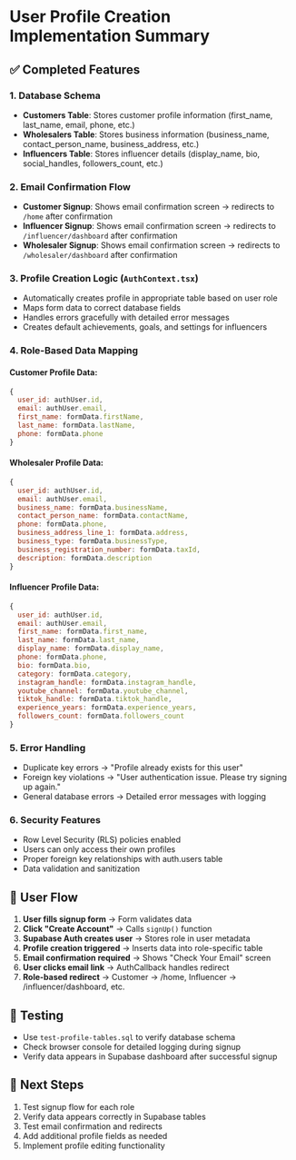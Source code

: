 # User Profile Creation Implementation Summary

## ✅ Completed Features

### 1. Database Schema
- **Customers Table**: Stores customer profile information (first_name, last_name, email, phone, etc.)
- **Wholesalers Table**: Stores business information (business_name, contact_person_name, business_address, etc.)
- **Influencers Table**: Stores influencer details (display_name, bio, social_handles, followers_count, etc.)

### 2. Email Confirmation Flow
- **Customer Signup**: Shows email confirmation screen → redirects to `/home` after confirmation
- **Influencer Signup**: Shows email confirmation screen → redirects to `/influencer/dashboard` after confirmation  
- **Wholesaler Signup**: Shows email confirmation screen → redirects to `/wholesaler/dashboard` after confirmation

### 3. Profile Creation Logic (`AuthContext.tsx`)
- Automatically creates profile in appropriate table based on user role
- Maps form data to correct database fields
- Handles errors gracefully with detailed error messages
- Creates default achievements, goals, and settings for influencers

### 4. Role-Based Data Mapping

#### Customer Profile Data:
```javascript
{
  user_id: authUser.id,
  email: authUser.email,
  first_name: formData.firstName,
  last_name: formData.lastName,
  phone: formData.phone
}
```

#### Wholesaler Profile Data:
```javascript
{
  user_id: authUser.id,
  email: authUser.email,
  business_name: formData.businessName,
  contact_person_name: formData.contactName,
  phone: formData.phone,
  business_address_line_1: formData.address,
  business_type: formData.businessType,
  business_registration_number: formData.taxId,
  description: formData.description
}
```

#### Influencer Profile Data:
```javascript
{
  user_id: authUser.id,
  email: authUser.email,
  first_name: formData.first_name,
  last_name: formData.last_name,
  display_name: formData.display_name,
  phone: formData.phone,
  bio: formData.bio,
  category: formData.category,
  instagram_handle: formData.instagram_handle,
  youtube_channel: formData.youtube_channel,
  tiktok_handle: formData.tiktok_handle,
  experience_years: formData.experience_years,
  followers_count: formData.followers_count
}
```

### 5. Error Handling
- Duplicate key errors → "Profile already exists for this user"
- Foreign key violations → "User authentication issue. Please try signing up again."
- General database errors → Detailed error messages with logging

### 6. Security Features
- Row Level Security (RLS) policies enabled
- Users can only access their own profiles
- Proper foreign key relationships with auth.users table
- Data validation and sanitization

## 🔄 User Flow

1. **User fills signup form** → Form validates data
2. **Click "Create Account"** → Calls `signUp()` function
3. **Supabase Auth creates user** → Stores role in user metadata
4. **Profile creation triggered** → Inserts data into role-specific table
5. **Email confirmation required** → Shows "Check Your Email" screen
6. **User clicks email link** → AuthCallback handles redirect
7. **Role-based redirect** → Customer → /home, Influencer → /influencer/dashboard, etc.

## 🧪 Testing

- Use `test-profile-tables.sql` to verify database schema
- Check browser console for detailed logging during signup
- Verify data appears in Supabase dashboard after successful signup

## 🎯 Next Steps

1. Test signup flow for each role
2. Verify data appears correctly in Supabase tables
3. Test email confirmation and redirects
4. Add additional profile fields as needed
5. Implement profile editing functionality
